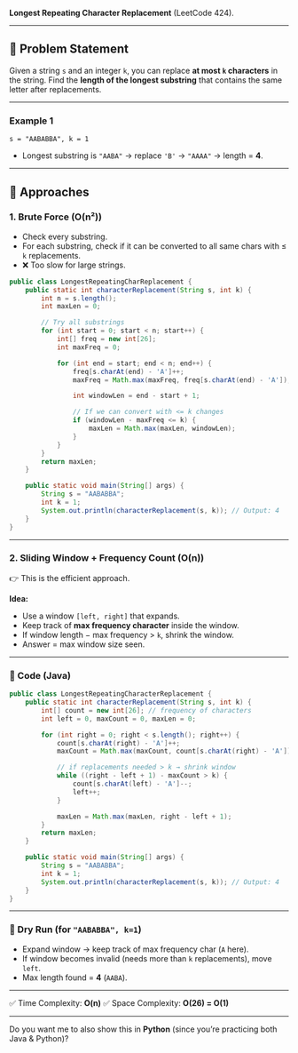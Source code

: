 **Longest Repeating Character Replacement** (LeetCode 424).

---

## 🔹 Problem Statement

Given a string `s` and an integer `k`, you can replace **at most `k` characters** in the string.
Find the **length of the longest substring** that contains the same letter after replacements.

---

### Example 1

```
s = "AABABBA", k = 1
```

* Longest substring is `"AABA"` → replace `'B'` → `"AAAA"` → length = **4**.

---

## 🔹 Approaches

### 1. Brute Force (O(n²))

* Check every substring.
* For each substring, check if it can be converted to all same chars with ≤ `k` replacements.
* ❌ Too slow for large strings.

```java
public class LongestRepeatingCharReplacement {
    public static int characterReplacement(String s, int k) {
        int n = s.length();
        int maxLen = 0;

        // Try all substrings
        for (int start = 0; start < n; start++) {
            int[] freq = new int[26];
            int maxFreq = 0;

            for (int end = start; end < n; end++) {
                freq[s.charAt(end) - 'A']++;
                maxFreq = Math.max(maxFreq, freq[s.charAt(end) - 'A']);

                int windowLen = end - start + 1;

                // If we can convert with <= k changes
                if (windowLen - maxFreq <= k) {
                    maxLen = Math.max(maxLen, windowLen);
                }
            }
        }
        return maxLen;
    }

    public static void main(String[] args) {
        String s = "AABABBA";
        int k = 1;
        System.out.println(characterReplacement(s, k)); // Output: 4
    }
}

```

---

### 2. Sliding Window + Frequency Count (O(n))

👉 This is the efficient approach.

**Idea:**

* Use a window `[left, right]` that expands.
* Keep track of **max frequency character** inside the window.
* If window length − max frequency > `k`, shrink the window.
* Answer = max window size seen.

---

### 🔹 Code (Java)

```java
public class LongestRepeatingCharacterReplacement {
    public static int characterReplacement(String s, int k) {
        int[] count = new int[26]; // frequency of characters
        int left = 0, maxCount = 0, maxLen = 0;

        for (int right = 0; right < s.length(); right++) {
            count[s.charAt(right) - 'A']++;
            maxCount = Math.max(maxCount, count[s.charAt(right) - 'A']);

            // if replacements needed > k → shrink window
            while ((right - left + 1) - maxCount > k) {
                count[s.charAt(left) - 'A']--;
                left++;
            }

            maxLen = Math.max(maxLen, right - left + 1);
        }
        return maxLen;
    }

    public static void main(String[] args) {
        String s = "AABABBA";
        int k = 1;
        System.out.println(characterReplacement(s, k)); // Output: 4
    }
}
```

---

### 🔹 Dry Run (for `"AABABBA", k=1`)

* Expand window → keep track of max frequency char (`A` here).
* If window becomes invalid (needs more than `k` replacements), move `left`.
* Max length found = **4** (`AABA`).

---

✅ Time Complexity: **O(n)**
✅ Space Complexity: **O(26) = O(1)**

---

Do you want me to also show this in **Python** (since you’re practicing both Java & Python)?
